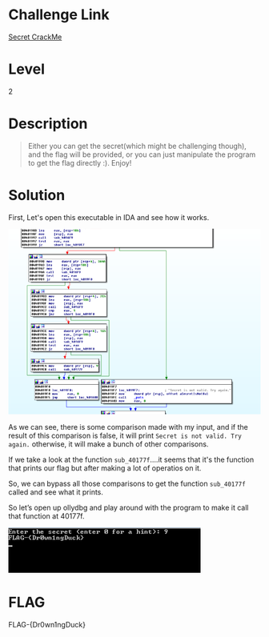 # Challenge Link

[Secret CrackMe](https://crackmes.one/crackme/5e18007c33c5d419aa013585)

# Level 
2

# Description

>Either you can get the secret(which might be challenging though), and the flag will be provided, or you can just manipulate the program to get the flag directly :).
Enjoy!

# Solution 
First, Let's open this executable in IDA and see how it works. 

![](images/Secret_CrackMe_1.PNG)

As we can see, there is some comparison made with my input, and if the result of this comparison is false, it will print `Secret is not valid. Try again.` otherwise, it will make a bunch of other comparisons. 

If we take a look at the function `sub_40177f`....it seems that it's the function that prints our flag but after making a lot of operatios on it.


So, we can bypass all those comparisons to get the function `sub_40177f` called and see what it prints.

So let’s open up ollydbg and play around with the program to make it call that function at 40177f. 

![](images/Secret_CrackMe_2.PNG)

# FLAG

FLAG-{Dr0wn1ngDuck}
